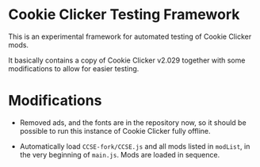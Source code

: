 Cookie Clicker Testing Framework
================================

This is an experimental framework for automated testing of Cookie Clicker mods.

It basically contains a copy of Cookie Clicker v2.029
together with some modifications to allow for easier testing.


Modifications
=============

- Removed ads, and the fonts are in the repository now,
	so it should be possible to run this instance of Cookie Clicker fully offline.

- Automatically load `CCSE-fork/CCSE.js` and all mods listed in `modList`,
	in the very beginning of `main.js`.
	Mods are loaded in sequence.
